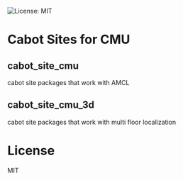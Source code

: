 ![License: MIT](https://img.shields.io/badge/License-MIT-blue.svg)

# Cabot Sites for CMU

## cabot_site_cmu
cabot site packages that work with AMCL

## cabot_site_cmu_3d
cabot site packages that work with multi floor localization

# License
MIT